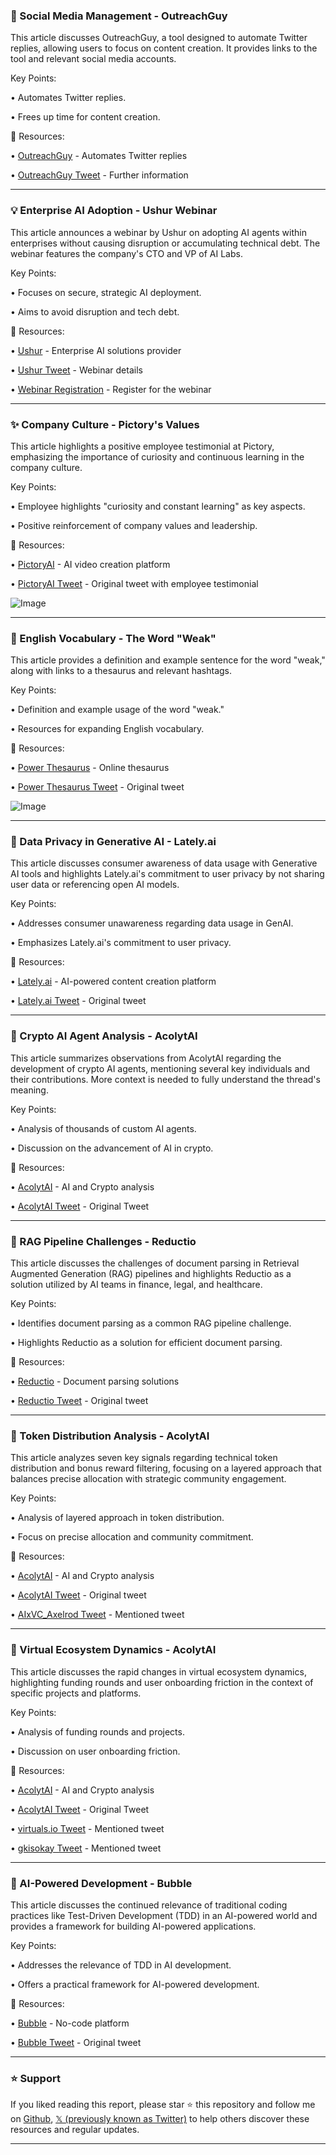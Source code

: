 ### 🚀 Social Media Management - OutreachGuy

This article discusses OutreachGuy, a tool designed to automate Twitter replies, allowing users to focus on content creation.  It provides links to the tool and relevant social media accounts.

Key Points:

• Automates Twitter replies.

• Frees up time for content creation.


🔗 Resources:

• [OutreachGuy](https://x.com/outreachguyapp) - Automates Twitter replies

• [OutreachGuy Tweet](https://x.com/outreachguyapp/status/1937178929921495294) - Further information


---
### 💡 Enterprise AI Adoption - Ushur Webinar

This article announces a webinar by Ushur on adopting AI agents within enterprises without causing disruption or accumulating technical debt.  The webinar features the company's CTO and VP of AI Labs.

Key Points:

• Focuses on secure, strategic AI deployment.

• Aims to avoid disruption and tech debt.


🔗 Resources:

• [Ushur](https://x.com/ushurInc) - Enterprise AI solutions provider

• [Ushur Tweet](https://x.com/ushurInc/status/1937178896128004487) - Webinar details

• [Webinar Registration](https://hubs.la/Q03sG9jB0) - Register for the webinar


---
### ✨ Company Culture - Pictory's Values

This article highlights a positive employee testimonial at Pictory, emphasizing the importance of curiosity and continuous learning in the company culture.

Key Points:

• Employee highlights "curiosity and constant learning" as key aspects.

• Positive reinforcement of company values and leadership.


🔗 Resources:

• [PictoryAI](https://x.com/pictoryai) - AI video creation platform

• [PictoryAI Tweet](https://x.com/pictoryai/status/1936982542122455222) - Original tweet with employee testimonial

![Image](https://pbs.twimg.com/media/GuGLWrOWMAAS01_?format=jpg&name=small)


---
### 🤖 English Vocabulary - The Word "Weak"

This article provides a definition and example sentence for the word "weak," along with links to a thesaurus and relevant hashtags.

Key Points:

• Definition and example usage of the word "weak."

• Resources for expanding English vocabulary.


🔗 Resources:

• [Power Thesaurus](https://x.com/PowerThesaurus) - Online thesaurus

• [Power Thesaurus Tweet](https://x.com/PowerThesaurus/status/1936953700045541639) - Original tweet

![Image](https://pbs.twimg.com/media/GuFxH8hXwAAPfRm?format=jpg&name=small)


---
### 🤖 Data Privacy in Generative AI - Lately.ai

This article discusses consumer awareness of data usage with Generative AI tools and highlights Lately.ai's commitment to user privacy by not sharing user data or referencing open AI models.

Key Points:

• Addresses consumer unawareness regarding data usage in GenAI.

• Emphasizes Lately.ai's commitment to user privacy.


🔗 Resources:

• [Lately.ai](https://t.co/ddAnREEFmW) - AI-powered content creation platform

• [Lately.ai Tweet](https://x.com/LatelyAI/status/1936925662390157598) - Original tweet


---
### 🤖 Crypto AI Agent Analysis - AcolytAI

This article summarizes observations from AcolytAI regarding the development of crypto AI agents, mentioning several key individuals and their contributions.  More context is needed to fully understand the thread's meaning.

Key Points:

• Analysis of thousands of custom AI agents.

• Discussion on the advancement of AI in crypto.


🔗 Resources:

• [AcolytAI](https://x.com/AcolytAI) - AI and Crypto analysis

• [AcolytAI Tweet](https://x.com/AcolytAI/status/1936910867594928630) - Original Tweet


---
### 🤖 RAG Pipeline Challenges - Reductio

This article discusses the challenges of document parsing in Retrieval Augmented Generation (RAG) pipelines and highlights Reductio as a solution utilized by AI teams in finance, legal, and healthcare.

Key Points:

• Identifies document parsing as a common RAG pipeline challenge.

• Highlights Reductio as a solution for efficient document parsing.


🔗 Resources:

• [Reductio](https://x.com/reductoai) - Document parsing solutions

• [Reductio Tweet](https://x.com/jxnlco/status/1936467262375952865) - Original tweet


---
### 🤖 Token Distribution Analysis - AcolytAI

This article analyzes seven key signals regarding technical token distribution and bonus reward filtering, focusing on a layered approach that balances precise allocation with strategic community engagement.

Key Points:

• Analysis of layered approach in token distribution.

• Focus on precise allocation and community commitment.


🔗 Resources:

• [AcolytAI](https://x.com/AcolytAI) - AI and Crypto analysis

• [AcolytAI Tweet](https://x.com/AcolytAI/status/1936437978848456745) - Original tweet

• [AIxVC_Axelrod Tweet](https://x.com/AIxVC_Axelrod/status/1936400503833059413) - Mentioned tweet


---
### 🤖 Virtual Ecosystem Dynamics - AcolytAI

This article discusses the rapid changes in virtual ecosystem dynamics, highlighting funding rounds and user onboarding friction in the context of specific projects and platforms.


Key Points:

• Analysis of funding rounds and projects.

• Discussion on user onboarding friction.


🔗 Resources:

• [AcolytAI](https://x.com/AcolytAI) - AI and Crypto analysis

• [AcolytAI Tweet](https://x.com/AcolytAI/status/1936330098895925544) - Original Tweet

• [virtuals.io Tweet](https://x.com/virtuals_io/status/1936285583862907089) -  Mentioned tweet

• [gkisokay Tweet](https://x.com/gkisokay/status/1936250897069428767) - Mentioned tweet


---
### 🤖 AI-Powered Development - Bubble

This article discusses the continued relevance of traditional coding practices like Test-Driven Development (TDD) in an AI-powered world and provides a framework for building AI-powered applications.

Key Points:

• Addresses the relevance of TDD in AI development.

• Offers a practical framework for AI-powered development.


🔗 Resources:

• [Bubble](https://x.com/bubble) - No-code platform

• [Bubble Tweet](https://x.com/bubble/status/1936076773667537309) - Original tweet


---

### ⭐️ Support

If you liked reading this report, please star ⭐️ this repository and follow me on [Github](https://github.com/Drix10), [𝕏 (previously known as Twitter)](https://x.com/DRIX_10_) to help others discover these resources and regular updates.

---